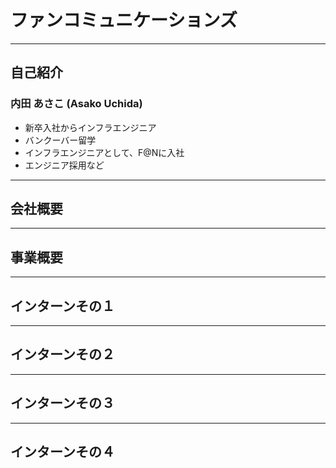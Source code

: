 
# ファンコミュニケーションズ

---

## 自己紹介

### 内田 あさこ (Asako Uchida)

- 新卒入社からインフラエンジニア
- バンクーバー留学
- インフラエンジニアとして、F@Nに入社
- エンジニア採用など

---

## 会社概要

---

## 事業概要

---

## インターンその１

---

## インターンその２

---

## インターンその３

---

## インターンその４
